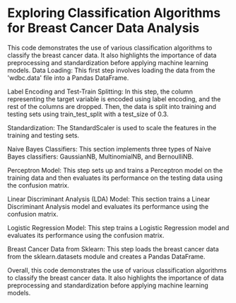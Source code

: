 # Exploring Classification Algorithms for Breast Cancer Data Analysis
This code demonstrates the use of various classification algorithms to classify the breast cancer data. It also highlights the importance of data preprocessing and standardization before applying machine learning models.
Data Loading: This first step involves loading the data from the 'wdbc.data' file into a Pandas DataFrame.

Label Encoding and Test-Train Splitting: In this step, the column representing the target variable is encoded using label encoding, and the rest of the columns are dropped. Then, the data is split into training and testing sets using train_test_split with a test_size of 0.3.

Standardization: The StandardScaler is used to scale the features in the training and testing sets.

Naive Bayes Classifiers: This section implements three types of Naive Bayes classifiers: GaussianNB, MultinomialNB, and BernoulliNB.

Perceptron Model: This step sets up and trains a Perceptron model on the training data and then evaluates its performance on the testing data using the confusion matrix.

Linear Discriminant Analysis (LDA) Model: This section trains a Linear Discriminant Analysis model and evaluates its performance using the confusion matrix.

Logistic Regression Model: This step trains a Logistic Regression model and evaluates its performance using the confusion matrix.

Breast Cancer Data from Sklearn: This step loads the breast cancer data from the sklearn.datasets module and creates a Pandas DataFrame.

Overall, this code demonstrates the use of various classification algorithms to classify the breast cancer data. It also highlights the importance of data preprocessing and standardization before applying machine learning models.
